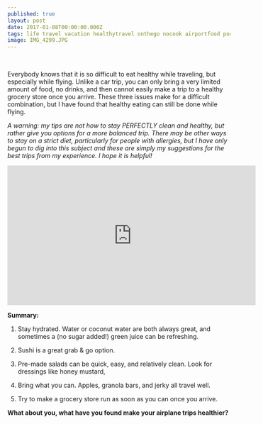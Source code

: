 ```yaml
---
published: true
layout: post
date: 2017-01-08T00:00:00.000Z
tags: life travel vacation healthytravel onthego nocook airportfood portable lunch dinner snacks
image: IMG_4299.JPG
---
```


<br>

Everybody knows that it is so difficult to eat healthy while traveling, but especially while flying. Unlike a car trip, you can only bring a very limited amount of food, no drinks, and then cannot easily make a trip to a healthy grocery store once you arrive. These three issues make for a difficult combination, but I have found that healthy eating can still be done while flying. 

*A warning: my tips are not how to stay PERFECTLY clean and healthy, but rather give you options for a more balanced trip. There may be other ways to stay on a strict diet, particularly for people with allergies, but I have only begun to dig into this subject and these are simply my suggestions for the best trips from my experience. I hope it is helpful!*

<iframe width="560" height="315" src="https://www.youtube.com/embed/6zkiIGwL5Ok" frameborder="0" allowfullscreen></iframe>

<br>

**Summary:**

1. Stay hydrated. Water or coconut water are both always great, and sometimes a (no sugar added!) green juice can be refreshing. 

2. Sushi is a great grab & go option.

3. Pre-made salads can be quick, easy, and relatively clean. Look for dressings like honey mustard, 

4. Bring what you can. Apples, granola bars, and jerky all travel well. 

5. Try to make a grocery store run as soon as you can once you arrive. 


**What about you, what have you found make your airplane trips healthier?**
